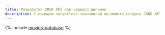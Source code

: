 ```yaml
---
title: Разработка CRUD API для сервиса фильмов
description: С помощью serverless-технологий вы можете создать CRUD API для сервиса, который хранит данные о фильмах.
---
```


{% include [movies-database](../../_tutorials/serverless/movies-database.md) %}
